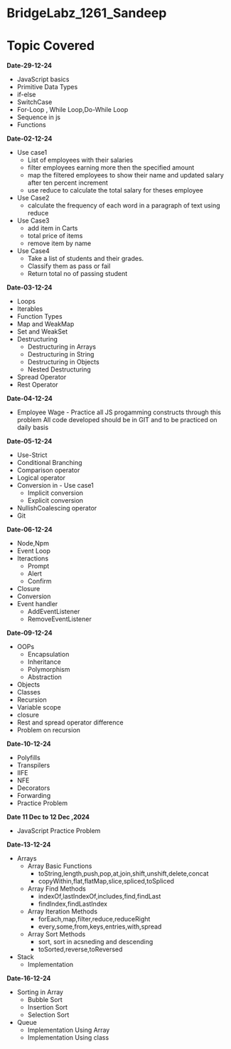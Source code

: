 # BridgeLabz_1261_Sandeep
# Topic Covered

**Date-29-12-24**
- JavaScript basics
- Primitive Data Types
- if-else
- SwitchCase
- For-Loop , While Loop,Do-While Loop
- Sequence in js
- Functions

**Date-02-12-24**
- Use case1  
     -  List of employees with their salaries
     -  filter  employees earning more then the specified amount
     - map the filtered employees to show their name and  updated salary after ten percent increment
     - use reduce to calculate the total salary for theses employee
- Use Case2
     - calculate the frequency of each word in a paragraph of text using reduce
- Use Case3
     - add item in Carts
     - total price of items
     - remove item by name
- Use Case4
     - Take a list of students and their grades.
     - Classify them as pass or fail
     - Return total no of passing student

**Date-03-12-24**
- Loops
- Iterables
- Function Types
- Map and WeakMap
- Set and WeakSet
- Destructuring  
     - Destructuring in Arrays 
     - Destructuring in String 
     - Destructuring in Objects 
     - Nested Destructuring 
- Spread Operator
- Rest Operator

**Date-04-12-24**
- Employee Wage - Practice all JS progamming constructs through this
problem All code developed should be in GIT and to be practiced on daily
basis

**Date-05-12-24**
  
- Use-Strict
- Conditional  Branching
- Comparison operator
- Logical operator
- Conversion in - Use case1  
     -  Implicit conversion
     -  Explicit conversion
- NullishCoalescing operator
- Git 

**Date-06-12-24**
- Node,Npm
- Event Loop
- Iteractions
    -  Prompt
    -  Alert
    -  Confirm  
- Closure
- Conversion
- Event handler
    -  AddEventListener
    -  RemoveEventListener 

  
**Date-09-12-24**
- OOPs
    - Encapsulation
    - Inheritance
    - Polymorphism
    - Abstraction
- Objects
- Classes
- Recursion
- Variable scope
- closure
- Rest and spread operator difference
- Problem on recursion

**Date-10-12-24**
- Polyfills
- Transpilers
- IIFE
- NFE
- Decorators
- Forwarding
- Practice Problem

**Date 11 Dec to 12 Dec ,2024**
  - JavaScript Practice Problem

**Date-13-12-24**
- Arrays
     - Array Basic Functions
          - toString,length,push,pop,at,join,shift,unshift,delete,concat
          - copyWithin,flat,flatMap,slice,spliced,toSpliced
     - Array Find Methods
          - indexOf,lastIndexOf,includes,find,findLast
          - findIndex,findLastIndex 
     - Array Iteration Methods
          - forEach,map,filter,reduce,reduceRight
          - every,some,from,keys,entries,with,spread
     - Array Sort Methods
          - sort, sort in acsneding and descending
          - toSorted,reverse,toReversed 
- Stack  
     - Implementation

**Date-16-12-24**
- Sorting in Array
     - Bubble Sort
     - Insertion Sort
     - Selection Sort
- Queue
     - Implementation Using Array
     - Implementation Using class 
  

